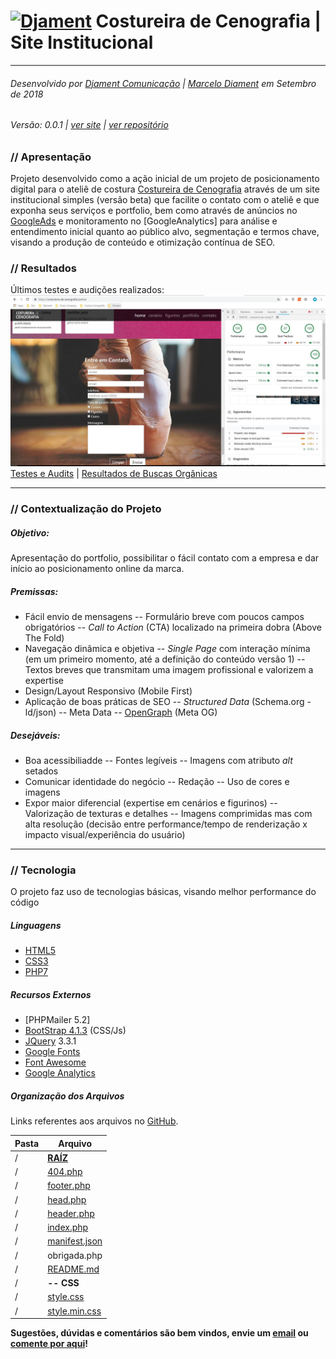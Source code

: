 # [![Djament](https://djament.com.br/favicons/favicon-32x32.png)](https://djament.com.br) Costureira de Cenografia | Site Institucional
___
###### Desenvolvido por [Djament Comunicação] | [Marcelo Diament] em Setembro de 2018
###### Versão: 0.0.1 | [ver site] | [ver repositório]

### // Apresentação
Projeto desenvolvido como a ação inicial de um projeto de posicionamento digital para o ateliê de costura [Costureira de Cenografia] através de um site institucional simples (versão beta) que facilite o contato com o ateliê e que exponha seus serviços e portfolio, bem como através de anúncios no [GoogleAds] e monitoramento no [GoogleAnalytics] para análise e entendimento inicial quanto ao público alvo, segmentação e termos chave, visando a produção de conteúdo e otimização contínua de SEO.

### // Resultados
Últimos testes e audições realizados:
[![Djament](https://raw.githubusercontent.com/Djament/costureira-cenografia/master/testes-audits/audits-seo-e-performance/google-chrome-audit-desktop-20180929.JPG)](https://github.com/Djament/costureira-cenografia/tree/master/testes-audits)
[Testes e Audits] | [Resultados de Buscas Orgânicas]

---

### // Contextualização do Projeto

##### Objetivo:
Apresentação do portfolio, possibilitar o fácil contato com a empresa e dar início ao posicionamento online da marca.

##### Premissas:
- Fácil envio de mensagens
-- Formulário breve com poucos campos obrigatórios
-- *Call to Action* (CTA) localizado na primeira dobra (Above The Fold)
- Navegação dinâmica e objetiva
-- *Single Page* com interação mínima (em um primeiro momento, até a definição do conteúdo versão 1)
-- Textos breves que transmitam uma imagem profissional e valorizem a expertise
- Design/Layout Responsivo (Mobile First)
- Aplicação de boas práticas de SEO
-- *Structured Data* (Schema.org - ld/json)
-- Meta Data
-- [OpenGraph] (Meta OG)


##### Desejáveis:
- Boa acessibiliadde
-- Fontes legíveis
-- Imagens com atributo *alt* setados
- Comunicar identidade do negócio
-- Redação
-- Uso de cores e imagens
- Expor maior diferencial (expertise em cenários e figurinos)
-- Valorização de texturas e detalhes
-- Imagens comprimidas mas com alta resolução (decisão entre performance/tempo de renderização x impacto visual/experiência do usuário)

---

### // Tecnologia
O projeto faz uso de tecnologias básicas, visando melhor performance do código

##### Linguagens
- [HTML5]
- [CSS3]
- [PHP7]

##### Recursos Externos
- [PHPMailer 5.2]
- [BootStrap 4.1.3] (CSS/Js)
- [JQuery] 3.3.1
- [Google Fonts]
- [Font Awesome]
- [Google Analytics]


##### Organização dos Arquivos

Links referentes aos arquivos no [GitHub].

| Pasta | Arquivo |
| ------ | ------ |
| / | [**RAÍZ**][root] |
| / | [404.php][404] |
| / | [footer.php][footer] |
| / | [head.php][head] |
| / | [header.php][header] |
| / | [index.php][index] |
| / | [manifest.json][manifest.json] |
| / | obrigada.php |
| / | [README.md][readme] |
| / | **-- CSS** |
| / | [style.css][style] |
| / | [style.min.css][cssmin] |



**Sugestões, dúvidas e comentários são bem vindos, envie um [email] ou [comente por aqui][issue]!**

   [Marcelo Diament]: <https://github.com/Marcelo-Diament>
   [Djament Comunicação]: <https://djament.com.br>
   [Costureira de Cenografia]: <https://costureira-de-cenografia.com.br>
   [email]: <mailto:contato@djament.com.br>
   [ver site]: <https://costureira-de-cenografia.com.br>
   [ver repositório]: <https://github.com/Djament/costureira-cenografia>
   [root]: <https://github.com/Djament/costureira-cenografia>
   [404]: <https://github.com/Djament/costureira-cenografia/blob/master/404.php>
   [footer]: <https://github.com/Djament/costureira-cenografia/blob/master/footer.php>
   [head]: <https://github.com/Djament/costureira-cenografia/blob/master/head.php>
   [header]: <https://github.com/Djament/costureira-cenografia/blob/master/header.php>
   [index]: <https://github.com/Djament/costureira-cenografia/blob/master/index.php>
   [manifest.json]: <https://github.com/Djament/costureira-cenografia/blob/master/manifest.json>
   [readme]: <https://github.com/Djament/costureira-cenografia/blob/master/README.md>
   [style]: <https://github.com/Djament/costureira-cenografia/blob/master/style.css>
   [cssmin]: <https://github.com/Djament/costureira-cenografia/blob/master/style.min.css>
   [issue]: <https://github.com/Djament/costureira-cenografia/issues/new>
   [GoogleAds]: <https://ads.google.com>
   [Google Analytics]: <https://analytics.google.com>
   [Testes e Audits]: <https://github.com/Djament/costureira-cenografia/tree/master/testes-audits/audits-seo-e-performance>
   [Resultados de Buscas Orgânicas]: <https://github.com/Djament/costureira-cenografia/tree/master/testes-audits/google%20search>
   [HTML5]: <https://www.w3.org/html/>
   [CSS3]: <https://www.w3.org/Style/CSS/>
   [PHP7]: <https://secure.php.net/>
   [PHPMailer]: <https://github.com/PHPMailer>
   [BootStrap 4.1.3]: <https://getbootstrap.com/docs/4.1/getting-started/introduction/>
   [Google Fonts]: <https://fonts.google.com/>
   [Anton]: <https://fonts.google.com/specimen/Anton>
   [Raleway]: <https://fonts.google.com/specimen/Raleway>
   [Marcellus]: <https://fonts.google.com/specimen/Marcellus>
   [Poiret One]: <https://fonts.google.com/specimen/Poiret+One>
   [Font Awesome]: <https://fontawesome.com/>
   [Check Square]: <https://fontawesome.com/icons/check-square?style=solid>
   [Phone]: <https://fontawesome.com/icons/phone?style=solid>
   [Whatsapp]: <https://fontawesome.com/icons/whatsapp?style=brands>
   [Envelope]: <https://fontawesome.com/icons/envelope?style=solid>
   [Glove]: <https://fontawesome.com/icons/globe?style=solid>
   [Google Analytics]: <https://analytics.google.com/analytics/web/>
   [OpenGraph]: <http://ogp.me/>
   [GitHub]: <https://github.com/>
   [JQuery]: <https://jquery.com/>
